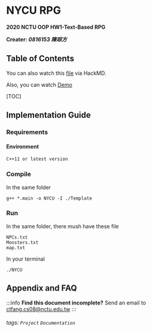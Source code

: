 NYCU RPG
===

**2020 NCTU OOP HW1-Text-Based RPG**

**Creater: *0816153 陳琮方***


## Table of Contents

You can also watch this [file](https://hackmd.io/@CTFang/ByMLBt9cU) via HackMD.

Also, you can watch [Demo](https://youtu.be/nFaFNjdoRf4)

[TOC]

## Implementation Guide

### Requirements
#### Environment
```
C++11 or latest version
```

### Compile
In the same folder
```
g++ *.main -o NYCU -I ./Template
```

### Run
In the same folder, there mush have these file
```
NPCs.txt
Monsters.txt
map.txt
```
In your terminal
```
./NYCU
```

## Appendix and FAQ

:::info
**Find this document incomplete?** 
Send an email to ctfang.cs08@nctu.edu.tw
:::

###### tags: `Project` `Documentation`

